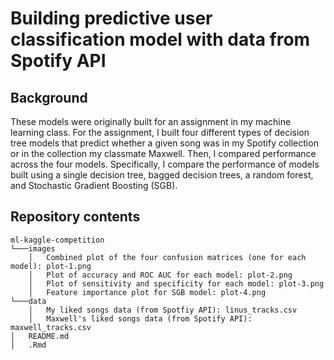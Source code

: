 # Building predictive user classification model with data from Spotify API

## Background
These models were originally built for an assignment in my machine learning class. For the assignment, I built four different types of decision tree models that predict whether a given song was in my Spotify collection or in the collection my classmate Maxwell. Then, I compared performance across the four models. Specifically, I compare the performance of models built using a single decision tree, bagged decision trees, a random forest, and Stochastic Gradient Boosting (SGB).

## Repository contents
    ml-kaggle-competition
    └───images
        │   Combined plot of the four confusion matrices (one for each model): plot-1.png
        │   Plot of accuracy and ROC AUC for each model: plot-2.png
        │   Plot of sensitivity and specificity for each model: plot-3.png
        │   Feature importance plot for SGB model: plot-4.png
    └───data
        │   My liked songs data (from Spotfiy API): linus_tracks.csv
        │   Maxwell's liked songs data (from Spotify API): maxwell_tracks.csv
    │   README.md
    │   .Rmd
